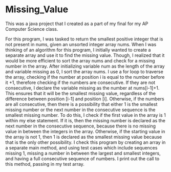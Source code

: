 # Missing_Value
This was a java project that I created as a part of my final for my AP Computer Science class.

For this program, I was tasked to return the smallest positive integer that is not present in nums, given an unsorted integer array nums. When I was thinking of an algorithm for this program, I initially wanted to create a separate array and use it to find the missing value. Though, I realized that it would be more efficient to sort the array nums and check for a missing number in the array. After initializing variable num as the length of the array and variable missing as 0, I sort the array nums. I use a for loop to traverse the array, checking if the number at position i is equal to the number before it +1, therefore checking if the numbers are consecutive. If they are not consecutive, I declare the variable missing as the number at nums[i-1]+1. This ensures that it will be the smallest missing value, regardless of the difference between position [i-1] and position [i]. Otherwise, if the numbers are all consecutive, then there is a possibility that either 1 is the smallest missing number or the next number in the consecutive sequence is the smallest missing number. To do this, I check if the first value in the array is 1 within my else statement. If it is, then the missing number is declared as the next number in the consecutive sequence, because there is no missing value in between the integers in the array. Otherwise, if the starting value in the array is not 1, then 1 is declared as the smallest missing value because that is the only other possibility. I check this program by creating an array in a separate main method, and using test cases which include sequences missing 1, missing a number in between the largest and smallest integers, and having a full consecutive sequence of numbers. I print out the call to this method, passing in my test array. 
